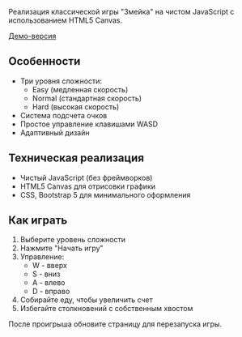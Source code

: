 Реализация классической игры "Змейка" на чистом JavaScript с использованием HTML5 Canvas.

[Демо-версия](http://l90297sy.beget.tech/2.php)

## Особенности

- Три уровня сложности:
  - Easy (медленная скорость)
  - Normal (стандартная скорость)
  - Hard (высокая скорость)
- Система подсчета очков
- Простое управление клавишами WASD
- Адаптивный дизайн

## Техническая реализация

- Чистый JavaScript (без фреймворков)
- HTML5 Canvas для отрисовки графики
- CSS, Bootstrap 5 для минимального оформления

## Как играть

1. Выберите уровень сложности
2. Нажмите "Начать игру"
3. Управление:
   - W - вверх
   - S - вниз
   - A - влево
   - D - вправо
4. Собирайте еду, чтобы увеличить счет
5. Избегайте столкновений с собственным хвостом

После проигрыша обновите страницу для перезапуска игры.

